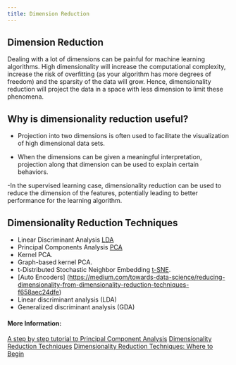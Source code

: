 ```yaml
---
title: Dimension Reduction
---
```

## Dimension Reduction
Dealing with a lot of dimensions can be painful for machine learning algorithms. High dimensionality will increase the computational complexity, increase the risk of overfitting (as your algorithm has more degrees of freedom) and the sparsity of the data will grow. Hence, dimensionality reduction will project the data in a space with less dimension to limit these phenomena.

## Why is dimensionality reduction useful?

- Projection into two dimensions is often used to facilitate the visualization of high dimensional data sets.

- When the dimensions can be given a meaningful interpretation, projection along that dimension can be used to explain certain behaviors.

-In the supervised learning case, dimensionality reduction can be used to reduce the dimension of the features, potentially leading to better performance for the learning algorithm.

## Dimensionality Reduction Techniques

- Linear Discriminant Analysis [LDA](http://scikit-learn.org/stable/modules/lda_qda.html)
- Principal Components Analysis [PCA](http://setosa.io/ev/principal-component-analysis/)
- Kernel PCA.
- Graph-based kernel PCA.
- t-Distributed Stochastic Neighbor Embedding [t-SNE](https://lvdmaaten.github.io/tsne/).
- [Auto Encoders] (https://medium.com/towards-data-science/reducing-dimensionality-from-dimensionality-reduction-techniques-f658aec24dfe)
- Linear discriminant analysis (LDA)
- Generalized discriminant analysis (GDA)

#### More Information:
<!-- Please add any articles you think might be helpful to read before writing the article -->
[A step by step tutorial to Principal Component Analysis](https://plot.ly/ipython-notebooks/principal-component-analysis/#introduction)
[Dimensionality Reduction Techniques](https://medium.com/towards-data-science/reducing-dimensionality-from-dimensionality-reduction-techniques-f658aec24dfe)
[Dimensionality Reduction Techniques: Where to Begin](https://blog.treasuredata.com/blog/2016/03/25/dimensionality-reduction-techniques-where-to-begin)
